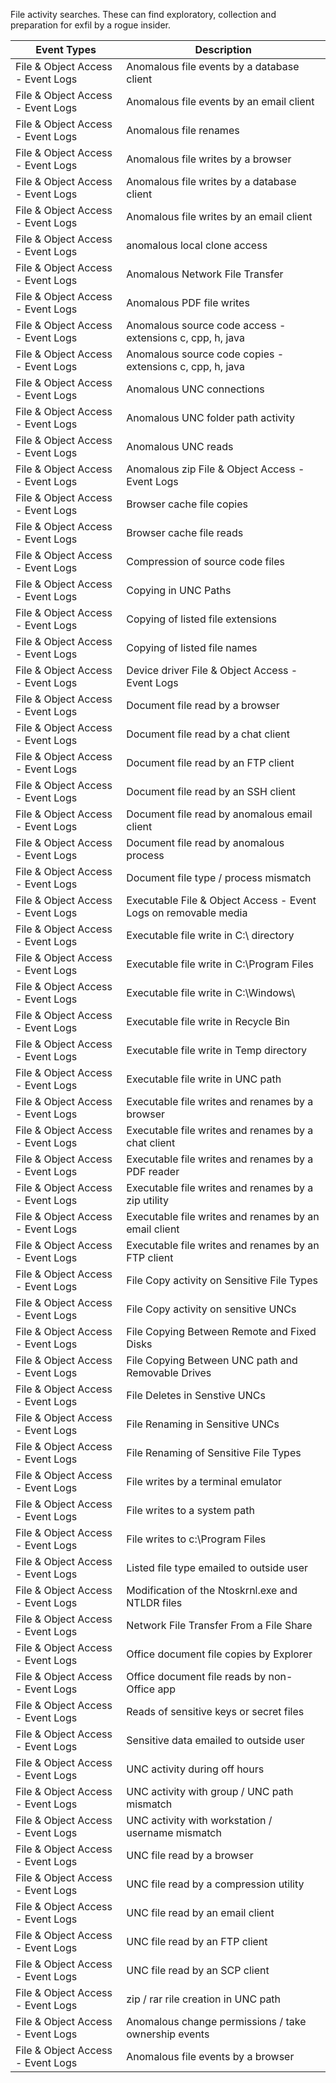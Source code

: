 File activity searches. These can find exploratory, collection and preparation for exfil by a rogue insider.

| Event Types                       | Description                                                     |
|-----------------------------------|-----------------------------------------------------------------|
| File & Object Access - Event Logs | Anomalous file events by a database client                      |
| File & Object Access - Event Logs | Anomalous file events by an email client                        |
| File & Object Access - Event Logs | Anomalous file renames                                          |
| File & Object Access - Event Logs | Anomalous file writes by a browser                              |
| File & Object Access - Event Logs | Anomalous file writes by a database client                      |
| File & Object Access - Event Logs | Anomalous file writes by an email client                        |
| File & Object Access - Event Logs | anomalous local clone access                                    |
| File & Object Access - Event Logs | Anomalous Network File Transfer                                 |
| File & Object Access - Event Logs | Anomalous PDF file writes                                       |
| File & Object Access - Event Logs | Anomalous source code access - extensions c, cpp, h, java       |
| File & Object Access - Event Logs | Anomalous source code copies - extensions c, cpp, h, java       |
| File & Object Access - Event Logs | Anomalous UNC connections                                       |
| File & Object Access - Event Logs | Anomalous UNC folder path activity                              |
| File & Object Access - Event Logs | Anomalous UNC reads                                             |
| File & Object Access - Event Logs | Anomalous zip File & Object Access - Event Logs                 |
| File & Object Access - Event Logs | Browser cache file copies                                       |
| File & Object Access - Event Logs | Browser cache file reads                                        |
| File & Object Access - Event Logs | Compression of source code files                                |
| File & Object Access - Event Logs | Copying in UNC Paths                                            |
| File & Object Access - Event Logs | Copying of listed file extensions                               |
| File & Object Access - Event Logs | Copying of listed file names                                    |
| File & Object Access - Event Logs | Device driver File & Object Access - Event Logs                 |
| File & Object Access - Event Logs | Document file read by a browser                                 |
| File & Object Access - Event Logs | Document file read by a chat client                             |
| File & Object Access - Event Logs | Document file read by an FTP client                             |
| File & Object Access - Event Logs | Document file read by an SSH client                             |
| File & Object Access - Event Logs | Document file read by anomalous email client                    |
| File & Object Access - Event Logs | Document file read by anomalous process                         |
| File & Object Access - Event Logs | Document file type / process mismatch                           |
| File & Object Access - Event Logs | Executable File & Object Access - Event Logs on removable media |
| File & Object Access - Event Logs | Executable file write in C:\ directory                          |
| File & Object Access - Event Logs | Executable file write in C:\Program Files                       |
| File & Object Access - Event Logs | Executable file write in C:\Windows\                            |
| File & Object Access - Event Logs | Executable file write in Recycle Bin                            |
| File & Object Access - Event Logs | Executable file write in Temp directory                         |
| File & Object Access - Event Logs | Executable file write in UNC path                               |
| File & Object Access - Event Logs | Executable file writes and renames by a browser                 |
| File & Object Access - Event Logs | Executable file writes and renames by a chat client             |
| File & Object Access - Event Logs | Executable file writes and renames by a PDF reader              |
| File & Object Access - Event Logs | Executable file writes and renames by a zip utility             |
| File & Object Access - Event Logs | Executable file writes and renames by an email client           |
| File & Object Access - Event Logs | Executable file writes and renames by an FTP client             |
| File & Object Access - Event Logs | File Copy activity on  Sensitive File Types                     |
| File & Object Access - Event Logs | File Copy activity on sensitive UNCs                            |
| File & Object Access - Event Logs | File Copying Between Remote and Fixed Disks                     |
| File & Object Access - Event Logs | File Copying Between UNC path and Removable Drives              |
| File & Object Access - Event Logs | File Deletes in Senstive UNCs                                   |
| File & Object Access - Event Logs | File Renaming in Sensitive UNCs                                 |
| File & Object Access - Event Logs | File Renaming of Sensitive File Types                           |
| File & Object Access - Event Logs | File writes by a terminal emulator                              |
| File & Object Access - Event Logs | File writes to a system path                                    |
| File & Object Access - Event Logs | File writes to c:\Program Files                                 |
| File & Object Access - Event Logs | Listed file type emailed to outside user                        |
| File & Object Access - Event Logs | Modification of the Ntoskrnl.exe and NTLDR files                |
| File & Object Access - Event Logs | Network File Transfer From a File Share                         |
| File & Object Access - Event Logs | Office document file copies by Explorer                         |
| File & Object Access - Event Logs | Office document file reads by non-Office app                    |
| File & Object Access - Event Logs | Reads of sensitive keys or secret files                         |
| File & Object Access - Event Logs | Sensitive data emailed to outside user                          |
| File & Object Access - Event Logs | UNC activity during off hours                                   |
| File & Object Access - Event Logs | UNC activity with group / UNC path mismatch                     |
| File & Object Access - Event Logs | UNC activity with workstation / username mismatch               |
| File & Object Access - Event Logs | UNC file read by a browser                                      |
| File & Object Access - Event Logs | UNC file read by a compression utility                          |
| File & Object Access - Event Logs | UNC file read by an email client                                |
| File & Object Access - Event Logs | UNC file read by an FTP client                                  |
| File & Object Access - Event Logs | UNC file read by an SCP client                                  |
| File & Object Access - Event Logs | zip / rar rile creation in UNC path                             |
| File & Object Access - Event Logs | Anomalous change permissions / take ownership events            |
| File & Object Access - Event Logs | Anomalous file events by a browser                              |
